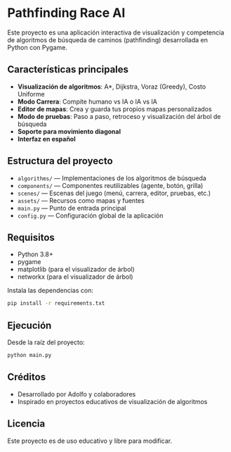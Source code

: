 # Pathfinding Race AI

Este proyecto es una aplicación interactiva de visualización y competencia de algoritmos de búsqueda de caminos (pathfinding) desarrollada en Python con Pygame.

## Características principales
- **Visualización de algoritmos**: A*, Dijkstra, Voraz (Greedy), Costo Uniforme
- **Modo Carrera**: Compite humano vs IA o IA vs IA
- **Editor de mapas**: Crea y guarda tus propios mapas personalizados
- **Modo de pruebas**: Paso a paso, retroceso y visualización del árbol de búsqueda
- **Soporte para movimiento diagonal**
- **Interfaz en español**

## Estructura del proyecto
- `algorithms/` — Implementaciones de los algoritmos de búsqueda
- `components/` — Componentes reutilizables (agente, botón, grilla)
- `scenes/` — Escenas del juego (menú, carrera, editor, pruebas, etc.)
- `assets/` — Recursos como mapas y fuentes
- `main.py` — Punto de entrada principal
- `config.py` — Configuración global de la aplicación

## Requisitos
- Python 3.8+
- pygame
- matplotlib (para el visualizador de árbol)
- networkx (para el visualizador de árbol)

Instala las dependencias con:
```bash
pip install -r requirements.txt
```

## Ejecución
Desde la raíz del proyecto:
```bash
python main.py
```

## Créditos
- Desarrollado por Adolfo y colaboradores
- Inspirado en proyectos educativos de visualización de algoritmos

## Licencia
Este proyecto es de uso educativo y libre para modificar.
